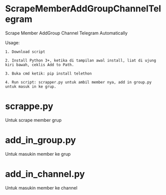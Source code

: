 # ScrapeMemberAddGroupChannelTelegram
Scrape Member AddGroup Channel Telegram Automatically




Usage:

    1. Download script

    2. Install Python 3+, ketika di tampilan awal install, liat di ujung kiri bawah, ceklis Add to Path. 

    3. Buka cmd ketik: pip install telethon
    
    4. Run script: scrapper.py untuk ambil member nya, add in group.py untuk masuk in ke grup. 



# scrappe.py

Untuk scrape member grup

# add_in_group.py

Untuk masukin member ke grup

# add_in_channel.py

Untuk masukin member ke channel
